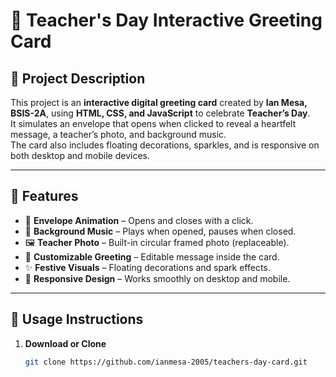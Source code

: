 # 🎉 Teacher's Day Interactive Greeting Card

## 📖 Project Description
This project is an **interactive digital greeting card** created by **Ian Mesa, BSIS-2A**, using **HTML, CSS, and JavaScript** to celebrate **Teacher’s Day**.  
It simulates an envelope that opens when clicked to reveal a heartfelt message, a teacher’s photo, and background music.  
The card also includes floating decorations, sparkles, and is responsive on both desktop and mobile devices.  

---

## 🌟 Features
- 📩 **Envelope Animation** – Opens and closes with a click.  
- 🎵 **Background Music** – Plays when opened, pauses when closed.  
- 🖼️ **Teacher Photo** – Built-in circular framed photo (replaceable).  
- 💌 **Customizable Greeting** – Editable message inside the card.  
- ✨ **Festive Visuals** – Floating decorations and spark effects.  
- 📱 **Responsive Design** – Works smoothly on desktop and mobile.  

---

## 🚀 Usage Instructions

1. **Download or Clone**
   ```bash
   git clone https://github.com/ianmesa-2005/teachers-day-card.git